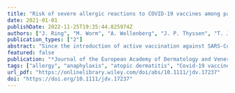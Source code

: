 ```yaml
---
title: "Risk of severe allergic reactions to COVID-19 vaccines among patients with allergic skin diseases – practical recommendations. A position statement of ETFAD with external experts"
date: 2021-01-01
publishDate: 2022-11-25T19:35:44.825974Z
authors: ["J. Ring", "M. Worm", "A. Wollenberg", "J. P. Thyssen", "T. Jakob", "L. Klimek", "C. Bangert", "S. Barbarot", "T. Bieber", "MS de Bruin‐Weller", "P. V. Chernyshov", "S. Christen‐Zaech", "M. Cork", "U. Darsow", "C. Flohr", "R. Fölster‐Holst", "C. Gelmetti", "U. Gieler", "J. Gutermuth", "A. Heratizadeh", "D. J. Hijnen", "LB von Kobyletzki", "B. Kunz", "C. Paul", "De Raeve", "Julien Seneschal", "D. Simon", "P. I. Spuls", "J. F. Stalder", "A. Svensson", "Z. Szalai", "A. Taieb", "A. Torrelo", "M. Trzeciak", " Vestergaard", "T. Werfel", "S. Weidinger", "M. Deleuran"]
publication_types: ["2"]
abstract: "Since the introduction of active vaccination against SARS-CoV-2 infection, there has been a debate about the risk of developing severe allergic or anaphylactic reactions among individuals with a history of allergy. Indeed, rare cases of severe allergic reactions have been reported in the United Kingdom and North America. By february 2021 a rate of 4,5 severe allergic reactions occurred among 1 million patients vaccinated with the mRNA-based COVID-19 vaccines, which is higher than the generally expected rate of severe allergic reactions to vaccinations of around 1 in 1 million."
featured: false
publication: "*Journal of the European Academy of Dermatology and Venereology*"
tags: ["allergy", "anaphylaxis", "atopic dermatitis", "Covid-19 vaccine", "practical management"]
url_pdf: "https://onlinelibrary.wiley.com/doi/abs/10.1111/jdv.17237"
doi: "https://doi.org/10.1111/jdv.17237"
---
```


